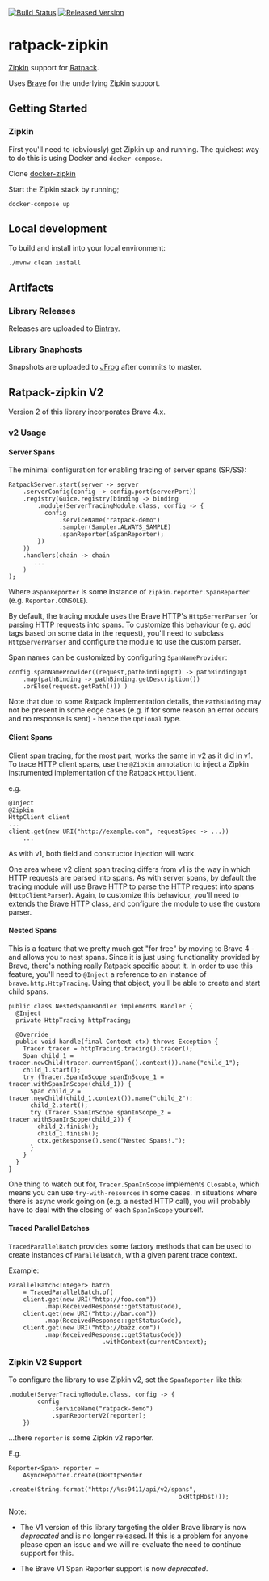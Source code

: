 [![Build Status][ci-img]][ci] [![Released Version][maven-img]][maven]

# ratpack-zipkin

[Zipkin](https://twitter.github.io/zipkin/index.html) support for [Ratpack](http://www.ratpack.io).

Uses [Brave](https://github.com/openzipkin/brave) for the underlying Zipkin support.

## Getting Started

### Zipkin

First you'll need to (obviously) get Zipkin up and running. The quickest way to do this is using Docker and `docker-compose`.

Clone [docker-zipkin](https://github.com/openzipkin/docker-zipkin)

Start the Zipkin stack by running;

```
docker-compose up
```
## Local development

To build and install into your local environment:

```
./mvnw clean install
```

## Artifacts

### Library Releases

Releases are uploaded to [Bintray](https://bintray.com/openzipkin-contrib/maven/brave-ratpack).

### Library Snaphosts

Snapshots are uploaded to [JFrog](http://oss.jfrog.org/oss-snapshot-local/) after commits to master.

## Ratpack-zipkin V2 

Version 2 of this library incorporates Brave 4.x.

### v2 Usage

#### Server Spans

The minimal configuration for enabling tracing of server spans (SR/SS):

```
RatpackServer.start(server -> server
    .serverConfig(config -> config.port(serverPort))
    .registry(Guice.registry(binding -> binding
        .module(ServerTracingModule.class, config -> {
          config
              .serviceName("ratpack-demo")
              .sampler(Sampler.ALWAYS_SAMPLE)
              .spanReporter(aSpanReporter);
        })
    ))
    .handlers(chain -> chain
       ... 
    )
);
```

Where `aSpanReporter` is some instance of `zipkin.reporter.SpanReporter` (e.g. `Reporter.CONSOLE`).

By default, the tracing module uses the Brave HTTP's `HttpServerParser` for parsing HTTP requests
into spans. To customize this behaviour (e.g. add tags based on some data in the request), you'll 
need to subclass `HttpServerParser` and configure the module to use the custom parser.

Span names can be customized by configuring `SpanNameProvider`:

```
config.spanNameProvider((request,pathBindingOpt) -> pathBindingOpt
    .map(pathBinding -> pathBinding.getDescription())
    .orElse(request.getPath())) )
```

Note that due to some Ratpack implementation details, the `PathBinding` may not be present in some edge cases (e.g. if
for some reason an error occurs and no response is sent) - hence the `Optional` type.

#### Client Spans

Client span tracing, for the most part, works the same in v2 as it did in v1. To trace HTTP client spans, use the `@Zipkin` 
annotation to inject a Zipkin instrumented implementation of the Ratpack `HttpClient`.

e.g.


```
@Inject
@Zipkin
HttpClient client
...
client.get(new URI("http://example.com", requestSpec -> ...))
    ... 
```

As with v1, both field and constructor injection will work.

One area where v2 client span tracing differs from v1 is the way in which HTTP requests are parsed into spans. As with 
server spans, by default the tracing module will use Brave HTTP to parse the HTTP request into spans (`HttpClientParser`).
Again, to customize this behaviour, you'll need to extends the Brave HTTP class, and configure the module to use the custom
parser.

#### Nested Spans

This is a feature that we pretty much get "for free" by moving to Brave 4 - and allows you to nest spans. Since it is just
using functionality provided by Brave, there's nothing really Ratpack specific about it. In order to use this feature,
you'll need to `@Inject` a reference to an instance of `brave.http.HttpTracing`. Using that object, you'll be able to
create and start child spans.

```
public class NestedSpanHandler implements Handler {
  @Inject
  private HttpTracing httpTracing;

  @Override
  public void handle(final Context ctx) throws Exception {
    Tracer tracer = httpTracing.tracing().tracer();
    Span child_1 = tracer.newChild(tracer.currentSpan().context()).name("child_1");
    child_1.start();
    try (Tracer.SpanInScope spanInScope_1 = tracer.withSpanInScope(child_1)) {
      Span child_2 = tracer.newChild(child_1.context()).name("child_2");
      child_2.start();
      try (Tracer.SpanInScope spanInScope_2 = tracer.withSpanInScope(child_2)) {
        child_2.finish();
        child_1.finish();
        ctx.getResponse().send("Nested Spans!.");
      }
    }
  }
}
```

One thing to watch out for, `Tracer.SpanInScope` implements `Closable`, which means you can use `try-with-resources` in some
cases. In situations where there is async work going on (e.g. a nested HTTP call), you will probably have to deal with the
closing of each `SpanInScope` yourself.


#### Traced Parallel Batches

`TracedParallelBatch` provides some factory methods that can be used to create instances of `ParallelBatch`, with a given
parent trace context.

Example:

```
ParallelBatch<Integer> batch
    = TracedParallelBatch.of(
    client.get(new URI("http://foo.com"))
          .map(ReceivedResponse::getStatusCode),
    client.get(new URI("http://bar.com"))
          .map(ReceivedResponse::getStatusCode),
    client.get(new URI("http://bazz.com"))
          .map(ReceivedResponse::getStatusCode))
                          .withContext(currentContext);
```

### Zipkin V2 Support

To configure the library to use Zipkin v2, set the `SpanReporter` like this:

```
.module(ServerTracingModule.class, config -> {
        config
            .serviceName("ratpack-demo")
            .spanReporterV2(reporter);
    })
```

...there `reporter` is some Zipkin v2 reporter.

E.g.

```
Reporter<Span> reporter =
    AsyncReporter.create(OkHttpSender
                         .create(String.format("http://%s:9411/api/v2/spans",
                                               okHttpHost)));
```

Note:
- The V1 version of this library targeting the older Brave library is now *deprecated* and is no longer released.
  If this is a problem for anyone please open an issue and we will re-evaluate the need to continue support for this.
- The Brave V1 Span Reporter support is now *deprecated*.

    [ci-img]: https://travis-ci.org/openzipkin-contrib/brave-ratpack.svg?branch=master
    [ci]: https://travis-ci.org/openzipkin-contrib/brave-ratpack
    [maven-img]: https://img.shields.io/maven-central/v/io.zipkin.brave.ratpack/brave-ratpack.svg?maxAge=2592000
    [maven]: http://search.maven.org/#search%7Cga%7C1%7Cbrave-ratpack
